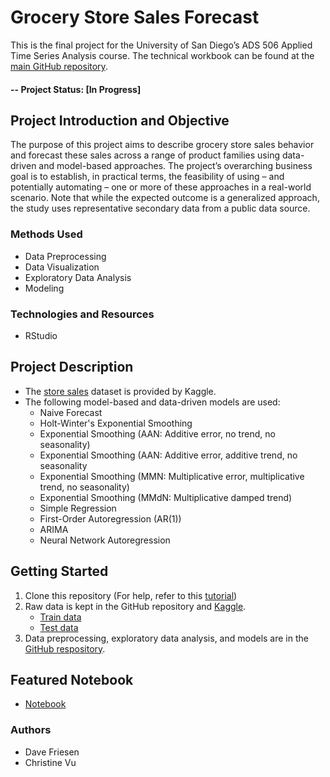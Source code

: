 # Grocery Store Sales Forecast
This is the final project for the University of San Diego’s ADS 506 Applied Time Series Analysis course. The technical workbook can be found at the [main GitHub repository](https://github.com/davefriesen/grocery-sales-forecast).

#### -- Project Status: [In Progress]

## Project Introduction and Objective
The purpose of this project aims to describe grocery store sales behavior and forecast these sales across a range of product families using data-driven and model-based approaches. The project’s overarching business goal is to establish, in practical terms, the feasibility of using – and potentially automating – one or more of these approaches in a real-world scenario. Note that while the expected outcome is a generalized approach, the study uses representative secondary data from a public data source.


### Methods Used
* Data Preprocessing
* Data Visualization
* Exploratory Data Analysis
* Modeling

### Technologies and Resources
* RStudio

## Project Description
* The [store sales](https://www.kaggle.com/competitions/store-sales-time-series-forecasting) dataset is provided by Kaggle.
*	The following model-based and data-driven models are used:
    * Naive Forecast
    * Holt-Winter's Exponential Smoothing
    * Exponential Smoothing (AAN: Additive error, no trend, no seasonality)
    * Exponential Smoothing (AAN: Additive error, additive trend, no seasonality
    * Exponential Smoothing (MMN: Multiplicative error, multiplicative trend, no seasonality)
    * Exponential Smoothing (MMdN: Multiplicative damped trend)
    * Simple Regression
    * First-Order Autoregression (AR(1))
    * ARIMA
    * Neural Network Autoregression
    
## Getting Started
1. Clone this repository (For help, refer to this [tutorial](https://docs.github.com/en/repositories/creating-and-managing-repositories/cloning-a-repository))
2. Raw data is kept in the GitHub repository and [Kaggle](https://www.kaggle.com/competitions/store-sales-time-series-forecasting/data).
    * [Train data](https://www.kaggle.com/competitions/store-sales-time-series-forecasting/data?select=train.csv)
    * [Test data](https://github.com/davefriesen/grocery-sales-forecast/blob/main/data/test.csv)
3. Data preprocessing, exploratory data analysis, and models are in the [GitHub respository](https://github.com/davefriesen/grocery-sales-forecast/blob/main/src/ads506-team5-final-project.Rmd).

## Featured Notebook
* [Notebook](https://github.com/davefriesen/grocery-sales-forecast/blob/main/src/ads506-team5-final-project.Rmd)

### Authors
* Dave Friesen
* Christine Vu
